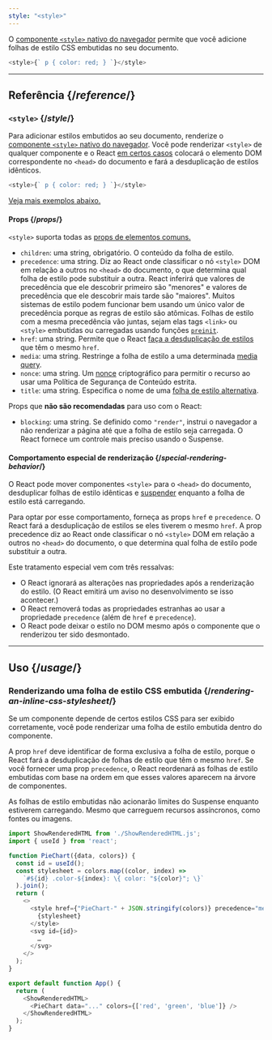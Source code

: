 ```yaml
---
style: "<style>"
---
```


<Intro>

O [componente `<style>` nativo do navegador](https://developer.mozilla.org/en-US/docs/Web/HTML/Element/style) permite que você adicione folhas de estilo CSS embutidas no seu documento.

```js
<style>{` p { color: red; } `}</style>
```

</Intro>

<InlineToc />

---

## Referência {/*reference*/}

### `<style>` {/*style*/}

Para adicionar estilos embutidos ao seu documento, renderize o [componente `<style>` nativo do navegador](https://developer.mozilla.org/en-US/docs/Web/HTML/Element/style). Você pode renderizar `<style>` de qualquer componente e o React [em certos casos](#special-rendering-behavior) colocará o elemento DOM correspondente no `<head>` do documento e fará a desduplicação de estilos idênticos.

```js
<style>{` p { color: red; } `}</style>
```

[Veja mais exemplos abaixo.](#usage)

#### Props {/*props*/}

`<style>` suporta todas as [props de elementos comuns.](/reference/react-dom/components/common#common-props)

* `children`: uma string, obrigatório. O conteúdo da folha de estilo.
* `precedence`: uma string. Diz ao React onde classificar o nó `<style>` DOM em relação a outros no `<head>` do documento, o que determina qual folha de estilo pode substituir a outra. React inferirá que valores de precedência que ele descobrir primeiro são "menores" e valores de precedência que ele descobrir mais tarde são "maiores". Muitos sistemas de estilo podem funcionar bem usando um único valor de precedência porque as regras de estilo são atômicas. Folhas de estilo com a mesma precedência vão juntas, sejam elas tags `<link>` ou `<style>` embutidas ou carregadas usando funções [`preinit`](/reference/react-dom/preinit).
* `href`: uma string. Permite que o React [faça a desduplicação de estilos](#special-rendering-behavior) que têm o mesmo `href`.
* `media`: uma string. Restringe a folha de estilo a uma determinada [media query](https://developer.mozilla.org/en-US/docs/Web/CSS/CSS_media_queries/Using_media_queries).
* `nonce`: uma string. Um [nonce](https://developer.mozilla.org/en-US/docs/Web/HTML/Global_attributes/nonce) criptográfico para permitir o recurso ao usar uma Política de Segurança de Conteúdo estrita.
* `title`: uma string. Especifica o nome de uma [folha de estilo alternativa](https://developer.mozilla.org/en-US/docs/Web/CSS/Alternative_style_sheets).

Props que **não são recomendadas** para uso com o React:

* `blocking`: uma string. Se definido como `"render"`, instrui o navegador a não renderizar a página até que a folha de estilo seja carregada. O React fornece um controle mais preciso usando o Suspense.

#### Comportamento especial de renderização {/*special-rendering-behavior*/}

O React pode mover componentes `<style>` para o `<head>` do documento, desduplicar folhas de estilo idênticas e [suspender](/reference/react/Suspense) enquanto a folha de estilo está carregando.

Para optar por esse comportamento, forneça as props `href` e `precedence`. O React fará a desduplicação de estilos se eles tiverem o mesmo `href`. A prop precedence diz ao React onde classificar o nó `<style>` DOM em relação a outros no `<head>` do documento, o que determina qual folha de estilo pode substituir a outra.

Este tratamento especial vem com três ressalvas:

* O React ignorará as alterações nas propriedades após a renderização do estilo. (O React emitirá um aviso no desenvolvimento se isso acontecer.)
* O React removerá todas as propriedades estranhas ao usar a propriedade `precedence` (além de `href` e `precedence`).
* O React pode deixar o estilo no DOM mesmo após o componente que o renderizou ter sido desmontado.

---

## Uso {/*usage*/}

### Renderizando uma folha de estilo CSS embutida {/*rendering-an-inline-css-stylesheet*/}

Se um componente depende de certos estilos CSS para ser exibido corretamente, você pode renderizar uma folha de estilo embutida dentro do componente.

A prop `href` deve identificar de forma exclusiva a folha de estilo, porque o React fará a desduplicação de folhas de estilo que têm o mesmo `href`. Se você fornecer uma prop `precedence`, o React reordenará as folhas de estilo embutidas com base na ordem em que esses valores aparecem na árvore de componentes.

As folhas de estilo embutidas não acionarão limites do Suspense enquanto estiverem carregando. Mesmo que carreguem recursos assíncronos, como fontes ou imagens.

<SandpackWithHTMLOutput>

```js src/App.js active
import ShowRenderedHTML from './ShowRenderedHTML.js';
import { useId } from 'react';

function PieChart({data, colors}) {
  const id = useId();
  const stylesheet = colors.map((color, index) =>
    `#${id} .color-${index}: \{ color: "${color}"; \}`
  ).join();
  return (
    <>
      <style href={"PieChart-" + JSON.stringify(colors)} precedence="medium">
        {stylesheet}
      </style>
      <svg id={id}>
        …
      </svg>
    </>
  );
}

export default function App() {
  return (
    <ShowRenderedHTML>
      <PieChart data="..." colors={['red', 'green', 'blue']} />
    </ShowRenderedHTML>
  );
}
```

</SandpackWithHTMLOutput>
